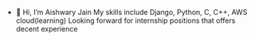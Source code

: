 - 👋 Hi, I’m Aishwary Jain
   My skills include Django, Python, C, C++, AWS cloud(learning)
  Looking forward for internship positions that offers decent experience

